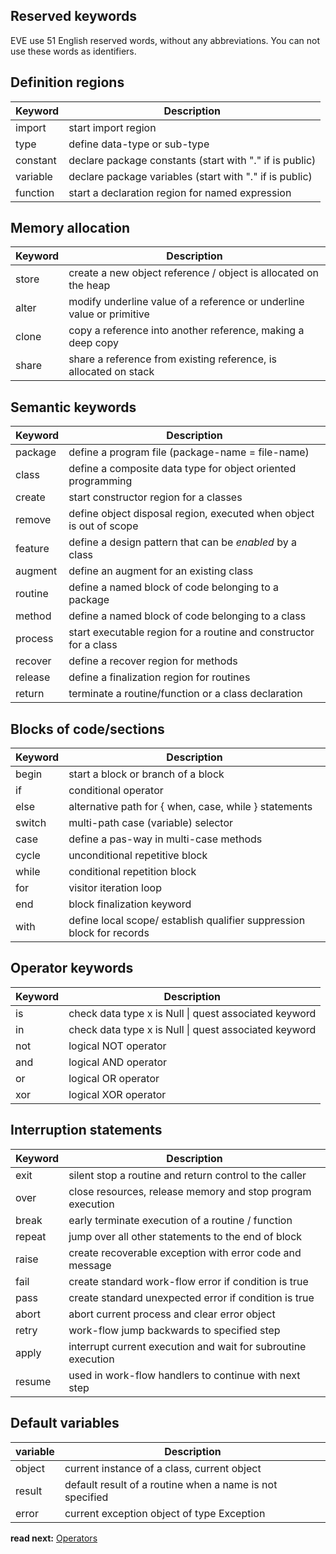 ## Reserved keywords

EVE use 51 English reserved words, without any abbreviations. You can not use these words as identifiers.


## Definition regions

| Keyword  | Description
|----------|-----------------------------------------------------------------------
| import   | start import region
| type     | define data-type or sub-type 
| constant | declare package constants (start with "." if is public)
| variable | declare package variables (start with "." if is public)
| function | start a declaration region for named expression

## Memory allocation

| Keyword  | Description
|----------|-----------------------------------------------------------------------
| store    | create a new object reference / object is allocated on the heap
| alter    | modify underline value of a reference or underline value or primitive
| clone    | copy a reference into another reference, making a deep copy
| share    | share  a reference from existing reference, is allocated on stack

## Semantic keywords

| Keyword  | Description
|----------|-----------------------------------------------------------------------
| package  | define a program file (package-name = file-name)
| class    | define a composite data type for object oriented programming
| create   | start constructor region for a classes
| remove   | define object disposal region, executed when object is out of scope
| feature  | define a design pattern that can be _enabled_ by a class
| augment  | define an augment for an existing class
| routine  | define a named block of code belonging to a package
| method   | define a named block of code belonging to a class
| process  | start executable region for a routine and constructor for a class
| recover  | define a recover region for methods
| release  | define a finalization region for routines
| return   | terminate a routine/function or a class declaration

## Blocks of code/sections

| Keyword  | Description
|----------|---------------------------------------------------------------------
| begin    | start a block or branch of a block
| if       | conditional operator
| else     | alternative path for { when, case, while } statements 
| switch   | multi-path case (variable) selector
| case     | define a pas-way in multi-case methods
| cycle    | unconditional repetitive block
| while    | conditional repetition block
| for      | visitor iteration loop 
| end      | block finalization keyword
| with     | define local scope/ establish qualifier suppression block for records

## Operator keywords

| Keyword  | Description
|----------|-----------------------------------------------------------------
| is       | check data type x is Null \| quest associated keyword
| in       | check data type x is Null \| quest associated keyword
| not      | logical NOT operator
| and      | logical AND operator
| or       | logical OR  operator
| xor      | logical XOR operator


## Interruption statements

| Keyword  | Description
|----------|-------------------------------------------------------------------
| exit     | silent stop a routine and return control to the caller
| over     | close resources, release memory and stop program execution
| break    | early terminate execution of a routine / function
| repeat   | jump over all other statements to the end of block
| raise    | create recoverable exception with error code and message
| fail     | create standard work-flow error if condition is true
| pass     | create standard unexpected error if condition is true
| abort    | abort current process and clear error object
| retry    | work-flow jump backwards to specified step
| apply    | interrupt current execution and wait for subroutine execution
| resume   | used in work-flow handlers to continue with next step


## Default variables

| variable  | Description
|-----------|------------------------------------------------------------------
| object    | current instance of a class, current object
| result    | default result of a routine when a name is not specified
| error     | current exception object of type Exception

**read next:** [Operators](operators.md)